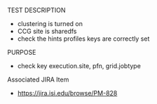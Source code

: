 TEST DESCRIPTION
- clustering is turned on
- CCG site is sharedfs
- check the hints profiles keys are correctly set


PURPOSE
- check key execution.site, pfn, grid.jobtype

Associated JIRA Item
- https://jira.isi.edu/browse/PM-828
